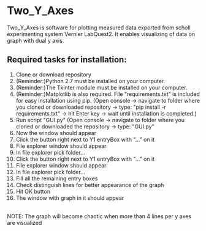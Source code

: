 # Two_Y_Axes
Two_Y_Axes is software for plotting measured data exported from scholl experimenting system Vernier LabQuest2. It enables visualizing of data on graph with dual y axis.
<p>
<h2>Required tasks for installation:</h2>
<b></b>
<ol>
<li>Clone or download repository</li>
<li>(Reminder:)Python 2.7 must be installed on your computer.</li>
<li>(Reminder:)The Tkinter module must be installed on your computer.</li>
<li>(Reminder:)Matplotlib is also required. File "requirements.txt" is included for easy installation using pip. (Open console -> 
navigate to folder where you cloned or downloaded repository -> type: "pip install -r requirements.txt" -> hit Enter key -> wait until installation is completed.)
</li>
<li>Run script "GUI.py" (Open console -> navigate to folder where you cloned or downloaded the repository -> type: "GUI.py"</li>
<li>Now the window should appear</li>
<li>Click the button right next to Y1 entryBox with "..." on it</li>
<li>File explorer window should appear</li>
<li>In file explorer pick folder...</li>
<li>Click the button right next to Y1 entryBox with "..." on it</li>
<li>File explorer window should appear</li>
<li>In file explorer pick folder...</li>
<li>Fill all the remaining entry boxes</li>
<li>Check distinguish lines for better appearance of the graph</li>
<li>Hit OK button</li>
<li>The window with graph in it should appear</li>
</ol>
<br>
NOTE: The graph will become chaotic when more than 4 lines per y axes are visualized
</p>
